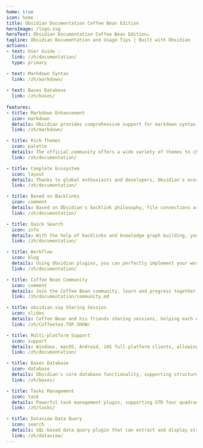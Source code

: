 ```yaml
---
home: true
icon: home
title: Obsidian Documentation Coffee Bean Edition
heroImage: /logo.svg
heroText: Obsidian Documentation Coffee Bean Edition☕️
tagline: Obsidian Documentation and Usage Tips | Built with Obsidian
actions:
- text: User Guide 💡
  link: /zh/documentation/
  type: primary

- text: Markdown Syntax
  link: /zh/markdown/
  
- text: Bases Database
  link: /zh/bases/
  
features:
- title: Markdown Enhancement
  icon: markdown
  details: Obsidian provides comprehensive support for markdown syntax, including tables, formulas, and code blocks. Enhanced with callout block syntax
  link: /zh/markdown/

- title: Rich Themes
  icon: palette
  details: The official community offers a wide variety of themes to choose from, and you can also modify styles yourself. Open CSS snippets allow you to meet all styling customization needs.
  link: /zh/documentation/

- title: Complete Ecosystem
  icon: layout
  details: Thanks to global enthusiasts and developers, Obsidian's ecosystem has developed very well, with 2571 community plugins currently available
  link: /zh/documentation/

- title: Based on Backlinks
  icon: comment
  details: Based on Obsidian's backlink philosophy, file connections are no longer isolated, forming a knowledge network together.
  link: /zh/documentation/

- title: Quick Search
  icon: info
  details: With the help of backlinks and knowledge graph building, you'll find that finding notes becomes so easy, an unprecedented experience.
  link: /zh/documentation/

- title: Workflow
  icon: blog
  details: Using Obsidian plugins, you can perfectly implement your workflow. Come and try building your own workflow
  link: /zh/documentation/

- title: Coffee Bean Community
  icon: comment
  details: Join the Coffee Bean community, learn and progress together with like-minded friends, and explore the unlimited possibilities of Obsidian
  link: /zh/documentation/community.md

- title: obsidian.vip Sharing Session
  icon: slides
  details: Coffee Bean and his friends sharing sessions, helping each other in the community, sharing experiences and insights about using Obsidian
  link: /zh/Coffeetea.TOP.SHOW/

- title: Multi-platform Support
  icon: support
  details: Windows, macOS, Android, iOS full-platform clients, allowing you to seamlessly connect your knowledge base
  link: /zh/documentation/

- title: Bases Database
  icon: database
  details: Obsidian's core database functionality, supporting structured data management, custom views, and formula calculations, making notes more intelligent
  link: /zh/bases/

- title: Tasks Management
  icon: task
  details: Powerful task management plugin, supporting GTD four quadrants, task review, and other advanced features, perfectly replacing traditional TODO applications
  link: /zh/tasks/

- title: Dataview Data Query
  icon: search
  details: SQL-based data query plugin that can extract and display structured data from notes, enabling complex data analysis
  link: /zh/dataview/
---
```



